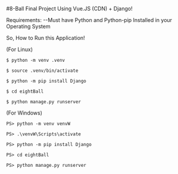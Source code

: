 #8-Ball Final Project Using Vue.JS (CDN) + Django!

Requirements:
--Must have Python and Python-pip Installed in your Operating System

So, How to Run this Application!

(For Linux)
```
$ python -m venv .venv

$ source .venv/bin/activate

$ python -m pip install Django

$ cd eightBall

$ python manage.py runserver  
```

(For Windows)
```
PS> python -m venv venvW

PS> .\venvW\Scripts\activate

PS> python -m pip install Django

PS> cd eightBall

PS> python manage.py runserver  

```
